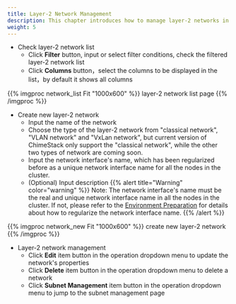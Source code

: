 ```yaml
---
title: Layer-2 Network Management
description: This chapter introduces how to manage layer-2 networks in ChimeStack
weight: 5
---
```


* Check layer-2 network list
  * Click **Filter** button, input or select filter conditions, check the filtered layer-2 network list
  * Click **Columns** button，select the columns to be displayed in the list，by default it shows all columns

{{% imgproc network_list Fit "1000x600" %}}
layer-2 network list page
{{% /imgproc %}}

* Create new layer-2 network
  * Input the name of the network
  * Choose the type of the layer-2 network from "classical network", "VLAN network" and "VxLan network", but current version of ChimeStack only support the "classical network", while the other two types of network are coming soon.
  * Input the network interface's name, which has been regularized before as a unique network interface name for all the nodes in the cluster.
  * (Optional) Input description
{{% alert title="Warning" color="warning" %}}
Note: The network interface's name must be the real and unique network interface name in all the nodes in the cluster. If not, please refer to the [Environment Preparation](/docs/install/2_environment.md) for details about how to regularize the network interface name.
{{% /alert %}}

{{% imgproc network_new Fit "1000x600" %}}
create new layer-2 network
{{% /imgproc %}}

* Layer-2 network management
  * Click **Edit** item button in the operation dropdown menu to update the network's properties
  * Click **Delete** item button in the operation dropdown menu to delete a network
  * Click **Subnet Management** item button in the operation dropdown menu to jump to the subnet management page
